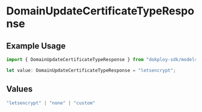 # DomainUpdateCertificateTypeResponse

## Example Usage

```typescript
import { DomainUpdateCertificateTypeResponse } from "dokploy-sdk/models/operations";

let value: DomainUpdateCertificateTypeResponse = "letsencrypt";
```

## Values

```typescript
"letsencrypt" | "none" | "custom"
```
